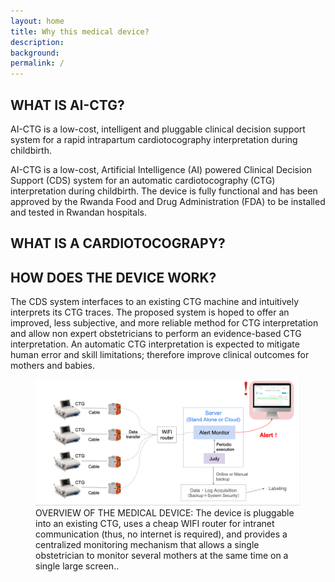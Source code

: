 ```yaml
---
layout: home
title: Why this medical device?
description: 
background: 
permalink: /
---
```



## WHAT IS AI-CTG?

AI-CTG is a low-cost, intelligent and pluggable clinical decision support system for a rapid intrapartum cardiotocography interpretation during childbirth. 

AI-CTG is a low-cost, Artificial Intelligence (AI) powered Clinical Decision Support (CDS)
system for an automatic cardiotocography (CTG) interpretation during childbirth. The device is fully functional and has been approved by the Rwanda Food and Drug Administration (FDA) to be installed and tested in Rwandan hospitals. 

## WHAT IS A CARDIOTOCOGRAPY?


## HOW DOES THE DEVICE WORK?

The CDS system interfaces to an existing CTG machine and intuitively interprets its CTG traces. The proposed system is hoped to offer an improved, less subjective, and more reliable method for CTG interpretation and allow non expert obstetricians to perform an evidence-based CTG interpretation. An automatic CTG interpretation is expected to mitigate human error and skill limitations; therefore improve clinical outcomes for mothers and babies.

<figure class="figure">
  <img src="static_files/images/system-architecture.png" class="figure-img img-fluid rounded" alt="A generic square placeholder image with rounded corners in a figure.">
  <figcaption class="figure-caption">OVERVIEW OF THE MEDICAL DEVICE: The device is pluggable into an existing CTG, uses a cheap WIFI router for intranet communication (thus, no internet is required), and provides a centralized monitoring mechanism that allows a single obstetrician to monitor several mothers at the same time on a single large screen..</figcaption>
</figure>